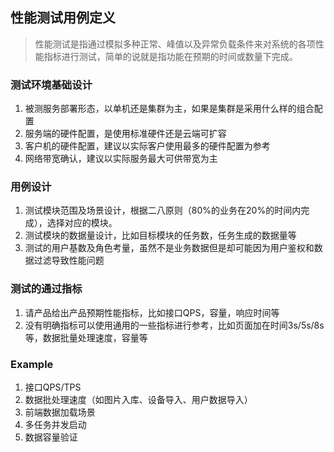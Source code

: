 
## 性能测试用例定义
> 性能测试是指通过模拟多种正常、峰值以及异常负载条件来对系统的各项性能指标进行测试，简单的说就是指功能在预期的时间或数量下完成。

### 测试环境基础设计
1. 被测服务部署形态，以单机还是集群为主，如果是集群是采用什么样的组合配置
2. 服务端的硬件配置，是使用标准硬件还是云端可扩容
3. 客户机的硬件配置，建议以实际客户使用最多的硬件配置为参考
4. 网络带宽确认，建议以实际服务最大可供带宽为主

### 用例设计
1. 测试模块范围及场景设计，根据二八原则（80%的业务在20%的时间内完成），选择对应的模块。
2. 测试模块的数据量设计，比如目标模块的任务数，任务生成的数据量等
3. 测试的用户基数及角色考量，虽然不是业务数据但是却可能因为用户鉴权和数据过滤导致性能问题

### 测试的通过指标
1. 请产品给出产品预期性能指标，比如接口QPS，容量，响应时间等
2. 没有明确指标可以使用通用的一些指标进行参考，比如页面加在时间3s/5s/8s等，数据批量处理速度，容量等

### Example
1. 接口QPS/TPS
2. 数据批处理速度（如图片入库、设备导入、用户数据导入）
3. 前端数据加载场景
4. 多任务并发启动
5. 数据容量验证